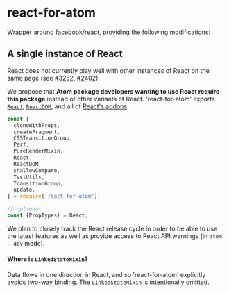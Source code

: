 # react-for-atom

Wrapper around [facebook/react](https://github.com/facebook/react), providing the following
modifications:

## A single instance of React
React does not currently play well with other instances of React on the same page
(see [#3252](https://github.com/facebook/react/issues/3252),
[#2402](https://github.com/facebook/react/issues/2402)).

We propose that __Atom package developers wanting to use React require this package__ instead of
other variants of React. 'react-for-atom' exports
[`React`](https://www.npmjs.com/package/react),
[`ReactDOM`](https://www.npmjs.com/package/react-dom), and all of
[React's addons](https://facebook.github.io/react/docs/addons.html).

```js
const {
  cloneWithProps,
  createFragment,
  CSSTransitionGroup,
  Perf,
  PureRenderMixin,
  React,
  ReactDOM,
  shallowCompare,
  TestUtils,
  TransitionGroup,
  update,
} = require('react-for-atom');

// optional
const {PropTypes} = React;
```

We plan to closely track the React release cycle in order to be able to use the latest features as
well as provide access to React API warnings (in `atom --dev` mode).

#### Where is `LinkedStateMixin`?

Data flows in one direction in React, and so 'react-for-atom' explicitly avoids two-way binding. The
[`LinkedStateMixin`](https://facebook.github.io/react/docs/two-way-binding-helpers.html) is
intentionally omitted.
